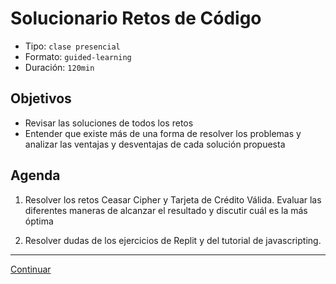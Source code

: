 # Solucionario Retos de Código
- Tipo: `clase presencial`
- Formato: `guided-learning`
- Duración: `120min`

## Objetivos

- Revisar las soluciones de todos los retos
- Entender que existe más de una forma de resolver los problemas y analizar las ventajas y desventajas de cada solución propuesta

## Agenda

1. Resolver los retos Ceasar Cipher y Tarjeta de Crédito Válida. Evaluar las diferentes maneras de alcanzar el resultado y discutir cuál es la más óptima

2. Resolver dudas de los ejercicios de Replit y del tutorial de javascripting.

***
[Continuar](14-quiz-2.md)
